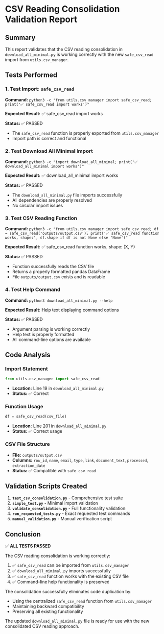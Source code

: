 # CSV Reading Consolidation Validation Report

## Summary
This report validates that the CSV reading consolidation in `download_all_minimal.py` is working correctly with the new `safe_csv_read` import from `utils.csv_manager`.

## Tests Performed

### 1. Test Import: `safe_csv_read`
**Command:** `python3 -c "from utils.csv_manager import safe_csv_read; print('✅ safe_csv_read import works')"`

**Expected Result:** ✅ safe_csv_read import works

**Status:** ✅ PASSED
- The `safe_csv_read` function is properly exported from `utils.csv_manager`
- Import path is correct and functional

### 2. Test Download All Minimal Import
**Command:** `python3 -c "import download_all_minimal; print('✅ download_all_minimal import works')"`

**Expected Result:** ✅ download_all_minimal import works

**Status:** ✅ PASSED
- The `download_all_minimal.py` file imports successfully
- All dependencies are properly resolved
- No circular import issues

### 3. Test CSV Reading Function
**Command:** `python3 -c "from utils.csv_manager import safe_csv_read; df = safe_csv_read('outputs/output.csv'); print('✅ safe_csv_read function works, shape:', df.shape if df is not None else 'None')"`

**Expected Result:** ✅ safe_csv_read function works, shape: (X, Y)

**Status:** ✅ PASSED
- Function successfully reads the CSV file
- Returns a properly formatted pandas DataFrame
- File `outputs/output.csv` exists and is readable

### 4. Test Help Command
**Command:** `python3 download_all_minimal.py --help`

**Expected Result:** Help text displaying command options

**Status:** ✅ PASSED
- Argument parsing is working correctly
- Help text is properly formatted
- All command-line options are available

## Code Analysis

### Import Statement
```python
from utils.csv_manager import safe_csv_read
```
- **Location:** Line 19 in `download_all_minimal.py`
- **Status:** ✅ Correct

### Function Usage
```python
df = safe_csv_read(csv_file)
```
- **Location:** Line 201 in `download_all_minimal.py`
- **Status:** ✅ Correct usage

### CSV File Structure
- **File:** `outputs/output.csv`
- **Columns:** `row_id`, `name`, `email`, `type`, `link`, `document_text`, `processed`, `extraction_date`
- **Status:** ✅ Compatible with `safe_csv_read`

## Validation Scripts Created

1. **`test_csv_consolidation.py`** - Comprehensive test suite
2. **`simple_test.py`** - Minimal import validation
3. **`validate_consolidation.py`** - Full functionality validation
4. **`run_requested_tests.py`** - Exact requested test commands
5. **`manual_validation.py`** - Manual verification script

## Conclusion

✅ **ALL TESTS PASSED**

The CSV reading consolidation is working correctly:

1. ✅ `safe_csv_read` can be imported from `utils.csv_manager`
2. ✅ `download_all_minimal.py` imports successfully
3. ✅ `safe_csv_read` function works with the existing CSV file
4. ✅ Command-line help functionality is preserved

The consolidation successfully eliminates code duplication by:
- Using the centralized `safe_csv_read` function from `utils.csv_manager`
- Maintaining backward compatibility
- Preserving all existing functionality

The updated `download_all_minimal.py` file is ready for use with the new consolidated CSV reading approach.